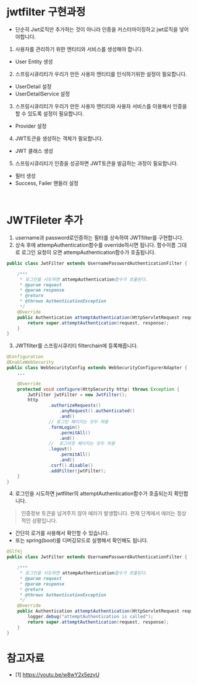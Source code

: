 # jwtfilter 구현과정
* 단순히 Jwt로직만 추가하는 것이 아니라 인증을 커스터마이징하고 jwt로직을 넣어야합니다.

1. 사용자를 관리하기 위한 엔티티와 서비스를 생성해야 합니다.
  * User Entity 생성
2. 스프링시큐리티가 우리가 만든 사용자 엔티티를 인식하기위한 설정이 필요합니다.
  * UserDetail 설정
  * UserDetailService 설정
3. 스프링시큐리티가 우리가 만든 사용자 엔티티와 사용자 서비스를 이용해서 인증을 할 수 있도록 설정이 필요합니다.
  * Provider 설정
4. JWT토큰을 생성하는 객체가 필요합니다.
  * JWT 클래스 생성
5. 스프링시큐리티가 인증을 성공하면 JWT토큰을 발급하는 과정이 필요합니다.
  * 필터 생성
  * Success, Failer 핸들러 설정

<br>

# JWTFileter 추가
1. username과 password로인증하는 필터를 상속하여 JWTfilter를 구현합니다.
2. 상속 후에 attempAuthentication함수를 override하시면 됩니다. 함수이름 그대로 로그인 요청이 오면 attempAuthentication함수가 호출됩니다.
```java
public class JwtFilter extends UsernamePasswordAuthenticationFilter {

    /***
     * 로그인을 시도하면 attempAuthentication함수가 호출된다.
     * @param request
     * @param response
     * @return
     * @throws AuthenticationException
     */
    @Override
    public Authentication attemptAuthentication(HttpServletRequest request, HttpServletResponse response) throws AuthenticationException {
        return super.attemptAuthentication(request, response);
    }
}

```

3. JWTfilter를 스프링시큐리티 filterchain에 등록해줍니다.
```java
@Configuration
@EnableWebSecurity
public class WebSecurityConfig extends WebSecurityConfigurerAdapter {
    ...

    @Override
    protected void configure(HttpSecurity http) throws Exception {
        JwtFilter jwtFilter = new JwtFilter();
        http
                .authorizeRequests()
                    .anyRequest().authenticated()
                    .and()
                // 로그인 페이지는 모두 허용
                .formLogin()
                    .permitAll()
                    .and()
                //  로그아웃 페이지는 모두 허용
                .logout()
                    .permitAll()
                    .and()
                .csrf().disable()
                .addFilter(jwtFilter);
    }
}
```

4. 로그인을 시도하면 jwtfilter의 attemptAuthentication함수가 호출되는지 확인합니다.
> 인증정보 토큰을 넘겨주지 않아 에러가 발생합니다. 현재 단계에서 에러는 정상적인 상황입니다.
* 간단히 로거를 사용해서 확인할 수 있습니다.
* 또는 spring(boot)를 디버깅모드로 실행해서 확인해도 됩니다.
```java
@Slf4j
public class JwtFilter extends UsernamePasswordAuthenticationFilter {

    /***
     * 로그인을 시도하면 attempAuthentication함수가 호출된다.
     * @param request
     * @param response
     * @return
     * @throws AuthenticationException
     */
    @Override
    public Authentication attemptAuthentication(HttpServletRequest request, HttpServletResponse response) throws AuthenticationException {
        logger.debug("attemptAuthentication is called");
        return super.attemptAuthentication(request, response);
    }
}
```


# 참고자료
* [1] https://youtu.be/w8wY2x5ezyU